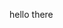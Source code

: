 hello there

<!---
orixn/orixn is a ✨ special ✨ repository because its `README.md` (this file) appears on your GitHub profile.
You can click the Preview link to take a look at your changes.
--->
